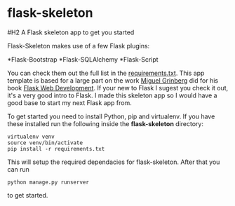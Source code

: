 flask-skeleton
==============

#H2 A Flask skeleton app to get you started

Flask-Skeleton makes use of a few Flask plugins: 

*Flask-Bootstrap 
*Flask-SQLAlchemy 
*Flask-Script

You can check them out the full list in the [requirements.txt](https://github.com/Shidima/DrunkTurtle.com/blob/master/requirements.txt). This app template is based for a large part on the work [Miguel Grinberg](http://blog.miguelgrinberg.com/) did for his book [Flask Web Development](http://flaskbook.com/). If your new to Flask I sugest you check it out, it's a very good intro to Flask. I made this skeleton app so I would have a good base to start my next Flask app from. 

To get started you need to install Python, pip and virtualenv. If you have these installed run the following inside the **flask-skeleton** directory:

```
virtualenv venv
source venv/bin/activate
pip install -r requirements.txt 
```

This will setup the required dependacies for flask-skeleton. After that you can run 

```
python manage.py runserver
```

to get started.
